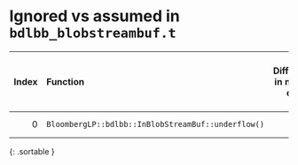 # Ignored vs assumed in `bdlbb_blobstreambuf.t`

<script src="../sorttable.js"></script>
|   Index | Function                                           |   Difference in number of lines |   Function size difference in bytes | Disassembly                                                             |   Number of lines in assumed build | Number of bytes in assumed build   |   Number of lines in ignored build | Number of bytes in ignored build   |
|--------:|:---------------------------------------------------|--------------------------------:|------------------------------------:|:------------------------------------------------------------------------|-----------------------------------:|:-----------------------------------|-----------------------------------:|:-----------------------------------|
|       0 | `BloombergLP::bdlbb::InBlobStreamBuf::underflow()` |                               1 |                                   0 | [Assumed](0.assume.s.txt), [Ignored](0.none.s.txt), [Diff](0.diff.html) |                                144 | 4,246,672                          |                                144 | 4,246,064                          |
{: .sortable }
